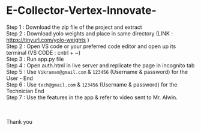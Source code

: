# E-Collector-Vertex-Innovate-

Step 1 : Download the zip file of the project and extract <br>
Step 2 : Download yolo weights and place in same directory (LINK : https://tinyurl.com/yolo-weights ) <br>
Step 2 : Open VS code or your preferred code editor and open up its terminal (VS CODE : cntrl + ~)<br>
Step 3 : Run app.py file<br>
Step 4 : Open auth.html in live server and replicate the page in incognito tab<br>
Step 5 : Use `Vikraman@gmail.com` & `123456` (Username & password) for the User - End <br>
Step 6 : Use `tech@gmail.com` & `123456` (Username & password) for the Technician End<br>
Step 7 : Use the features in the app & refer to video sent to Mr. Alwin.<br><br><br>


Thank you
